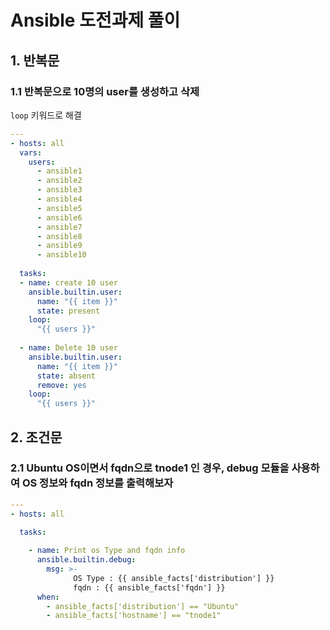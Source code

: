 # Ansible 도전과제 풀이
## 1. 반복문
### 1.1 반복문으로 10명의 user를 생성하고 삭제
```loop``` 키워드로 해결 

```yaml
---
- hosts: all
  vars:
    users:
      - ansible1
      - ansible2
      - ansible3
      - ansible4
      - ansible5
      - ansible6
      - ansible7
      - ansible8
      - ansible9
      - ansible10
  
  tasks:
  - name: create 10 user
    ansible.builtin.user:
      name: "{{ item }}"
      state: present
    loop:
      "{{ users }}"
    
  - name: Delete 10 user
    ansible.builtin.user:
      name: "{{ item }}"
      state: absent
      remove: yes
    loop:
      "{{ users }}"
```

## 2. 조건문
### 2.1 Ubuntu OS이면서 fqdn으로 tnode1 인 경우, debug 모듈을 사용하여 OS 정보와 fqdn 정보를 출력해보자

```yaml
--- 
- hosts: all
  
  tasks:

    - name: Print os Type and fqdn info
      ansible.builtin.debug:
        msg: >-
              OS Type : {{ ansible_facts['distribution'] }}
              fqdn : {{ ansible_facts['fqdn'] }}
      when: 
        - ansible_facts['distribution'] == "Ubuntu"
        - ansible_facts['hostname'] == "tnode1"
```